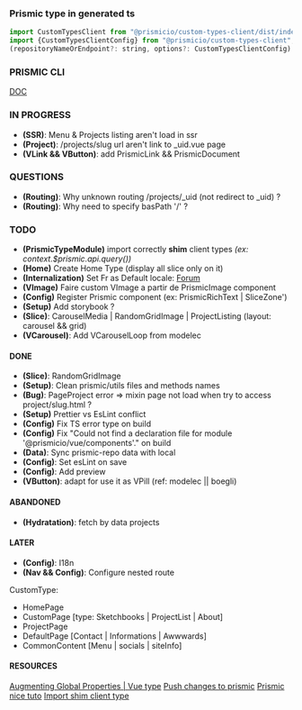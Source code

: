 ### Prismic type in generated ts

```` javascript
import CustomTypesClient from "@prismicio/custom-types-client/dist/index";
import {CustomTypesClientConfig} from "@prismicio/custom-types-client";
(repositoryNameOrEndpoint?: string, options?: CustomTypesClientConfig): typeof CustomTypesClient;
````

### PRISMIC CLI

[DOC](https://prismic.io/docs/technical-reference/prismic-cli)

### IN PROGRESS

* **(SSR)**: Menu & Projects listing aren't load in ssr
* **(Project)**: /projects/slug url aren't link to _uid.vue page
* **(VLink && VButton)**: add PrismicLink && PrismicDocument

### QUESTIONS

* **(Routing)**: Why unknown routing /projects/_uid (not redirect to _uid) ?
* **(Routing)**: Why need to specify basPath '/' ?

### TODO

* **(PrismicTypeModule)** import correctly **shim** client types _(ex: context.$prismic.api.query())_
* **(Home)** Create Home Type (display all slice only on it)
* **(Internalization)** Set Fr as Default
  locale: [Forum](https://community.prismic.io/t/changing-the-main-locale-language/1010)
* **(VImage)** Faire custom VImage a partir de PrismicImage component
* **(Config)** Register Prismic component (ex: PrismicRichText | SliceZone')
* **(Setup)** Add storybook ?
* **(Slice)**: CarouselMedia | RandomGridImage | ProjectListing (layout: carousel && grid)
* **(VCarousel)**: Add VCarouselLoop from modelec

#### DONE

* **(Slice)**: RandomGridImage
* **(Setup)**: Clean prismic/utils files and methods names
* **(Bug)**: PageProject error => mixin page not load when try to access project/slug.html ?
* **(Setup)** Prettier vs EsLint conflict
* **(Config)** Fix TS error type on build
* **(Config)** Fix "Could not find a declaration file for module '@prismicio/vue/components'." on build
* **(Data)**: Sync prismic-repo data with local
* **(Config)**: Set esLint on save
* **(Config)**: Add preview
* **(VButton)**: adapt for use it as VPill (ref: modelec || boegli)

#### ABANDONED

* **(Hydratation)**: fetch by data projects

#### LATER

* **(Config)**: I18n
* **(Nav && Config)**: Configure nested route

CustomType:

- HomePage
- CustomPage [type: Sketchbooks | ProjectList | About]
- ProjectPage
- DefaultPage [Contact | Informations | Awwwards]
- CommonContent [Menu | socials | siteInfo]

#### RESOURCES

[Augmenting Global Properties | Vue type](https://vuejs.org/guide/typescript/options-api.html#augmenting-global-properties)
[Push changes to prismic](https://prismic.io/docs/slice-machine#push-changes-to-prismic)
[Prismic nice tuto](https://www.hamedbahram.io/notes/prismic)
[Import shim client type](https://github.com/prismicio/prismic-vue/issues/5#issuecomment-493795628)
